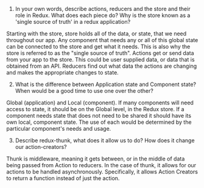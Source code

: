 1. In your own words, describe actions, reducers and the store and their role in Redux. What does each piece do? Why is the store known as a 'single source of truth' in a redux application?

Starting with the store, store holds all of the data, or state, that we need throughout our app. Any component that needs any or all of this global state can be connected to the store and get what it needs. This is also why the store is referred to as the "single source of truth". Actions get or send data from your app to the store. This could be user supplied data, or data that is obtained from an API. Reducers find out what data the actions are changing and makes the appropriate changes to state.


 2. What is the difference between Application state and Component state? When would be a good time to use one over the other?

 Global (application) and Local (component). If many components will need access to state, it should be on the Global level, in the Redux store. If a component needs state that does not need to be shared it should have its own local, component state. The use of each would be determined by the particular component's needs and usage.


 3. Describe redux-thunk, what does it allow us to do? How does it change our action-creators?

 Thunk is middleware, meaning it gets between, or in the middle of data being passed from Action to reducers. In the case of thunk, it allows for our actions to be handled asynchronously. Specifically, it allows Action Creators to return a function instead of just the action.